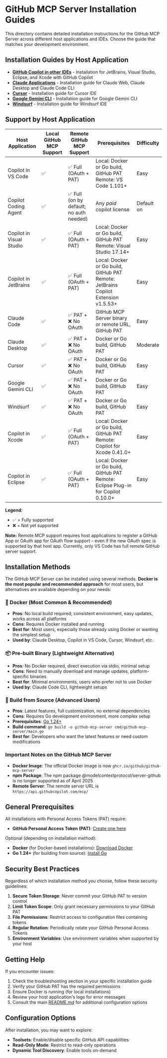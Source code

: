 # GitHub MCP Server Installation Guides

This directory contains detailed installation instructions for the GitHub MCP Server across different host applications and IDEs. Choose the guide that matches your development environment.

## Installation Guides by Host Application
- **[GitHub Copilot in other IDEs](install-other-copilot-ides.md)** - Installation for JetBrains, Visual Studio, Eclipse, and Xcode with GitHub Copilot
- **[Claude Applications](install-claude.md)** - Installation guide for Claude Web, Claude Desktop and Claude Code CLI
- **[Cursor](install-cursor.md)** - Installation guide for Cursor IDE
- **[Google Gemini CLI](install-gemini-cli.md)** - Installation guide for Google Gemini CLI
- **[Windsurf](install-windsurf.md)** - Installation guide for Windsurf IDE

## Support by Host Application

| Host Application | Local GitHub MCP Support | Remote GitHub MCP Support | Prerequisites | Difficulty |
|-----------------|---------------|----------------|---------------|------------|
| Copilot in VS Code | ✅ | ✅ Full (OAuth + PAT) | Local: Docker or Go build, GitHub PAT<br>Remote: VS Code 1.101+ | Easy |
| Copilot Coding Agent | ✅ | ✅ Full (on by default; no auth needed) | Any _paid_ copilot license | Default on |
| Copilot in Visual Studio | ✅ | ✅ Full (OAuth + PAT) | Local: Docker or Go build, GitHub PAT<br>Remote: Visual Studio 17.14+ | Easy |
| Copilot in JetBrains | ✅ | ✅ Full (OAuth + PAT) | Local: Docker or Go build, GitHub PAT<br>Remote: JetBrains Copilot Extension v1.5.53+ | Easy |
| Claude Code | ✅ | ✅ PAT + ❌ No OAuth| GitHub MCP Server binary or remote URL, GitHub PAT | Easy |
| Claude Desktop | ✅ | ✅ PAT + ❌ No OAuth | Docker or Go build, GitHub PAT | Moderate |
| Cursor | ✅ | ✅ PAT + ❌ No OAuth | Docker or Go build, GitHub PAT | Easy |
| Google Gemini CLI | ✅ | ✅ PAT + ❌ No OAuth | Docker or Go build, GitHub PAT | Easy |
| Windsurf | ✅ | ✅ PAT + ❌ No OAuth | Docker or Go build, GitHub PAT | Easy |
| Copilot in Xcode | ✅ | ✅ Full (OAuth + PAT) | Local: Docker or Go build, GitHub PAT<br>Remote: Copilot for Xcode 0.41.0+ | Easy |
| Copilot in Eclipse | ✅ | ✅ Full (OAuth + PAT) | Local: Docker or Go build, GitHub PAT<br>Remote: Eclipse Plug-in for Copilot 0.10.0+ | Easy |

**Legend:**
- ✅ = Fully supported
- ❌ = Not yet supported

**Note:** Remote MCP support requires host applications to register a GitHub App or OAuth app for OAuth flow support – even if the new OAuth spec is supported by that host app. Currently, only VS Code has full remote GitHub server support. 

## Installation Methods

The GitHub MCP Server can be installed using several methods. **Docker is the most popular and recommended approach** for most users, but alternatives are available depending on your needs:

### 🐳 Docker (Most Common & Recommended)
- **Pros**: No local build required, consistent environment, easy updates, works across all platforms
- **Cons**: Requires Docker installed and running
- **Best for**: Most users, especially those already using Docker or wanting the simplest setup
- **Used by**: Claude Desktop, Copilot in VS Code, Cursor, Windsurf, etc.

### 📦 Pre-built Binary (Lightweight Alternative)
- **Pros**: No Docker required, direct execution via stdio, minimal setup
- **Cons**: Need to manually download and manage updates, platform-specific binaries
- **Best for**: Minimal environments, users who prefer not to use Docker
- **Used by**: Claude Code CLI, lightweight setups

### 🔨 Build from Source (Advanced Users)
- **Pros**: Latest features, full customization, no external dependencies
- **Cons**: Requires Go development environment, more complex setup
- **Prerequisites**: [Go 1.24+](https://go.dev/doc/install)
- **Build command**: `go build -o github-mcp-server cmd/github-mcp-server/main.go`
- **Best for**: Developers who want the latest features or need custom modifications

### Important Notes on the GitHub MCP Server

- **Docker Image**: The official Docker image is now `ghcr.io/github/github-mcp-server`
- **npm Package**: The npm package @modelcontextprotocol/server-github is no longer supported as of April 2025
- **Remote Server**: The remote server URL is `https://api.githubcopilot.com/mcp/`

## General Prerequisites

All installations with Personal Access Tokens (PAT) require:
- **GitHub Personal Access Token (PAT)**: [Create one here](https://github.com/settings/personal-access-tokens/new)

Optional (depending on installation method):
- **Docker** (for Docker-based installations): [Download Docker](https://www.docker.com/)
- **Go 1.24+** (for building from source): [Install Go](https://go.dev/doc/install)

## Security Best Practices

Regardless of which installation method you choose, follow these security guidelines:

1. **Secure Token Storage**: Never commit your GitHub PAT to version control
2. **Limit Token Scope**: Only grant necessary permissions to your GitHub PAT
3. **File Permissions**: Restrict access to configuration files containing tokens
4. **Regular Rotation**: Periodically rotate your GitHub Personal Access Tokens
5. **Environment Variables**: Use environment variables when supported by your host

## Getting Help

If you encounter issues:
1. Check the troubleshooting section in your specific installation guide
2. Verify your GitHub PAT has the required permissions
3. Ensure Docker is running (for local installations)
4. Review your host application's logs for error messages
5. Consult the main [README.md](README.md) for additional configuration options

## Configuration Options

After installation, you may want to explore:
- **Toolsets**: Enable/disable specific GitHub API capabilities
- **Read-Only Mode**: Restrict to read-only operations
- **Dynamic Tool Discovery**: Enable tools on-demand

